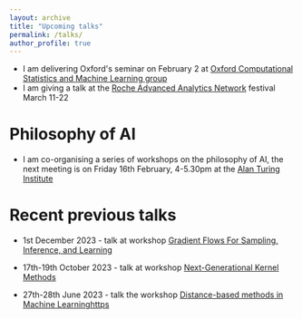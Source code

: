 ```yaml
---
layout: archive
title: "Upcoming talks"
permalink: /talks/
author_profile: true
---
```



* I am delivering Oxford's seminar on February 2 at [Oxford Computational Statistics and Machine Learning group](https://csml.stats.ox.ac.uk/)
* I am giving a talk at the [Roche Advanced Analytics Network](https://careers.roche.com/global/en/ch-raan-program) festival March 11-22

Philosophy of AI
======
* I am co-organising a series of workshops on the philosophy of AI, the next meeting is on Friday 16th February, 4-5.30pm at the [Alan Turing Institute](https://www.turing.ac.uk)

Recent previous talks
======

* 1st December 2023 - talk at workshop [Gradient Flows For Sampling, Inference, and Learning](https://rss.org.uk/training-events/events/events-2023/sections/gradient-flows-for-sampling,-inference,-and-learni/#eventoverview)
  
* 17th-19th October 2023 - talk at workshop [Next-Generational 
Kernel Methods](https://sites.google.com/view/ngkm-2023/home)

* 27th-28th June 2023 - talk the workshop [Distance-based methods
in Machine Learninghttps](https://dbmml.github.io/)


